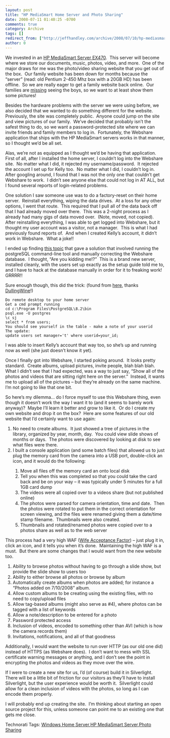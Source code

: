```yaml
---
layout: post
title: "HP MediaSmart Home Server and Photo Sharing"
date: 2008-07-11 01:40:25 -0700
comments: true
category: Archive
tags: []
redirect_from: ["http://jeffhandley.com/archive/2008/07/10/hp-mediasmart-home-server-and-photo-sharing.aspx"].aspx
author: 0
---
```

<!-- more -->
<p>We invested in an <a href="http://www.amazon.com/EX470-MediaSmart-Server-Windows-Drive/dp/B000UY1WSK" target="_blank">HP MediaSmart Server EX470</a>.  This server will become where we store our documents, music, photos, video, and more.  One of the major draws for me was the photo/video sharing website that you get out of the box.  Our family website has been down for months because the “server” (read: old Pentium 2-450 Mhz box with a 20GB HD) has been offline.  So we are really eager to get a family website back online.  Our families are <a href="http://blog.jeffhandley.com/archive/2008/05/12/life.reboot.aspx" target="_blank">missing</a> seeing the boys, so we want to at least show them some pictures!</p>  <p>Besides the hardware problems with the server we were using before, we also decided that we wanted to do something different for the website.  Previously, the site was completely public.  Anyone could jump on the site and view pictures of our family.  We’ve decided that probably isn’t the safest thing to do, so we want a password-protected site where we can invite friends and family members to log in.  Fortunately, the Webshare application that ships with the HP MediaSmart servers works in that manner, so I thought we’d be all set.</p>  <p>Alas, we’re not as equipped as I thought we’d be having that application.  First of all, after I installed the home server, I couldn’t log into the Webshare site.  No matter what I did, it rejected my username/password.  It rejected the account I set up for Kelly too.  No matter what I did, I couldn’t log in.  After googling around, I found that I was not the only one that couldn’t get Webshare to work.  I didn’t see anyone else that could not log in AT ALL, but I found several reports of login-related problems.</p>  <p>One solution I saw someone use was to do a factory-reset on their home server.  Reinstall everything, wiping the data drives.  At a loss for any other options, I went that route.  This required that I pull all of the data back off that I had already moved over there.  This was a 2-night process as I already had many gigs of data moved over.  (Note, moved, not copied).  After reinstalling everything, I was able to get logged into Webshare, but it thought my user account was a visitor, not a manager.  This is what I had previously found reports of.  And when I created Kelly’s account, it didn’t work in Webshare.  What a joke!!</p>  <p>I ended up finding <a href="http://www.wegotserved.co.uk/forums/index.php?showtopic=2387" target="_blank">this topic</a> that gave a solution that involved running the postgreSQL command-line tool and manually correcting the Webshare database.  I thought, “Are you kidding me!?”  This is a brand new server, installed cleanly, with the users set up exactly as the setup guide told me to, and I have to hack at the database manually in order for it to freaking work!  GRRRR!!</p>  <p>Sure enough though, this did the trick: (found from <a href="http://www.mediasmarthome.com/forum/thread/10263/Don-t-have-visitor-notification-tabs-etc-for-webshare/" target="_blank">here</a>, thanks <a href="http://www.mediasmarthome.com/profile/438/" target="_blank">DullingWine</a>!)</p>  <p><code>Do remote desktop to your home server     <br />Get a cmd prompt running      <br />cd c:\Program Files\PostgreSQL\8.2\bin      <br />psql.exe -U postgres      <br />\c sj      <br />select * from users;       <br />You should see yourself in the table - make a note of your userid       <br />The update:      <br />update users set manager='t' where userid=your_id;</code></p>  <p>I was able to insert Kelly’s account that way too, so she’s up and running now as well (she just doesn’t know it yet).</p>  <p>Once I finally got into Webshare, I started poking around.  It looks pretty standard.  Create albums, upload pictures, invite people, blah blah blah.  What I didn’t see that I had expected, was a way to just say, “Show all of the photos and videos that are sitting right here on the server.”  Instead, it wants me to upload all of the pictures – but they’re already on the same machine.  I’m not going to like that one bit.</p>  <p>So here’s my dilemma… do I force myself to use this Webshare thing, even though it doesn’t work the way I want it to (and it seems to barely work anyway)?  Maybe I’ll learn it better and grow to like it.  Or do I create my own website and drop it on the box?  Here are some features of our old website that I’d certainly want to use again:</p>  <ol>   <li>No need to create albums.  It just showed a tree of pictures in the library, organized by year, month, day.  You could view slide shows of months or days.  The photos were discovered by looking at disk to see what files were there.</li>    <li>I built a console application (and some batch files) that allowed us to just plug the memory card from the camera into a USB port, double-click an icon, and it would do the following:</li>    <ol>     <li>Move all files off the memory card an onto local disk</li>      <li>Tell you when this was completed so that you could take the card back and be on your way – it was typically under 5 minutes for a full 1GB card dump</li>      <li>The videos were all copied over to a videos share (but not published online)</li>      <li>The photos were parsed for camera orientation, time and date.  Then the photos were rotated to put them in the correct orientation for screen viewing, and the files were renamed giving them a date/time stamp filename.  Thumbnails were also created.</li>      <li>Thumbnails and rotated/renamed photos were copied over to a photos share as well as to the web server</li>   </ol> </ol>  <p>This process had a very high WAF (<a href="http://www.hanselman.com/blog/iPhoneEverythingThatCouldGoWrongDid.aspx" target="_blank">Wife Acceptance Factor</a>) – just plug it in, click an icon, and it tells you when it’s done.  Maintaining the high WAF is a must.  But there are some changes that I would want from the new website too.</p>  <ol>   <li>Ability to browse photos without having to go through a slide show, but provide the slide show to users too</li>    <li>Ability to either browse all photos or browse by album</li>    <li>Automatically create albums when photos are added; for instance a “Photos added on 7/10/2008” album.</li>    <li>Allow custom albums to be creating using the existing files, with no need to copy/upload files</li>    <li>Allow tag-based albums (might also serve as #4), where photos can be tagged with a list of keywords</li>    <li>Allow a note/description to be entered for a photo</li>    <li>Password protected access</li>    <li>Inclusion of videos, encoded to something other than AVI (which is how the camera records them)</li>    <li>Invitations, notifications, and all of that goodness</li> </ol>  <p>Additionally, I would want the website to run over HTTP (as our old one did) instead of HTTPS (as Webshare does).  I don’t want to mess with SSL certificate warning messages or anything, and I don’t see the point in encrypting the photos and videos as they move over the wire.</p>  <p>If I were to create a new site for us, I’d (of course) build it in Silverlight.  There will be a little bit of friction for our visitors as they’ll have to install Silverlight, but the user experience would be worth it.  Silverlight could allow for a clean inclusion of videos with the photos, so long as I can encode them properly.</p>  <p>I will probably end up creating the site.  I’m thinking about starting an open source project for this, unless someone can point me to an existing one that gets me close.</p>  <p></p>  <p></p>  <p></p>  <p></p>  <p></p>  <p></p>  <p></p>  <p></p>  <p></p>  <p></p>  <p></p>  <p></p>  <p></p>  <div class="wlWriterSmartContent" id="scid:0767317B-992E-4b12-91E0-4F059A8CECA8:4dfaad4b-6890-4f55-8bd1-7a21754a7d07" style="padding-right: 0px; display: inline; padding-left: 0px; float: none; padding-bottom: 0px; margin: 0px; padding-top: 0px">Technorati Tags: <a href="http://technorati.com/tags/Windows+Home+Server" rel="tag">Windows Home Server</a>,<a href="http://technorati.com/tags/HP+MediaSmart+Server" rel="tag">HP MediaSmart Server</a>,<a href="http://technorati.com/tags/Photo+Sharing" rel="tag">Photo Sharing</a></div>

